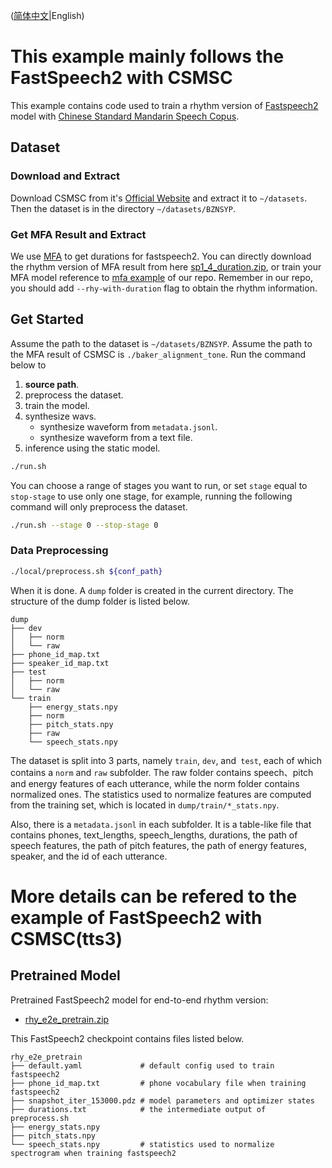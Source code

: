 ([简体中文](./README_cn.md)|English)
# This example mainly follows the FastSpeech2 with CSMSC
This example contains code used to train a rhythm version of [Fastspeech2](https://arxiv.org/abs/2006.04558) model with [Chinese Standard Mandarin Speech Copus](https://www.data-baker.com/open_source.html).

## Dataset
### Download and Extract
Download CSMSC from it's [Official Website](https://test.data-baker.com/data/index/TNtts/) and extract it to `~/datasets`. Then the dataset is in the directory `~/datasets/BZNSYP`.

### Get MFA Result and Extract
We use [MFA](https://github.com/MontrealCorpusTools/Montreal-Forced-Aligner) to get durations for fastspeech2.
You can directly download the rhythm version of MFA result from here [sp1_4_duration.zip](https://paddlespeech.bj.bcebos.com/Rhy_e2e/sp1_4_duration.zip), or train your MFA model reference to [mfa example](https://github.com/PaddlePaddle/PaddleSpeech/tree/develop/examples/other/mfa) of our repo.
Remember in our repo, you should add `--rhy-with-duration` flag to obtain the rhythm information.

## Get Started
Assume the path to the dataset is `~/datasets/BZNSYP`.
Assume the path to the MFA result of CSMSC is `./baker_alignment_tone`.
Run the command below to
1. **source path**.
2. preprocess the dataset.
3. train the model.
4. synthesize wavs.
    - synthesize waveform from `metadata.jsonl`.
    - synthesize waveform from a text file.
5. inference using the static model.
```bash
./run.sh
```
You can choose a range of stages you want to run, or set `stage` equal to `stop-stage` to use only one stage, for example, running the following command will only preprocess the dataset.
```bash
./run.sh --stage 0 --stop-stage 0
```
### Data Preprocessing
```bash
./local/preprocess.sh ${conf_path}
```
When it is done. A `dump` folder is created in the current directory. The structure of the dump folder is listed below.

```text
dump
├── dev
│   ├── norm
│   └── raw
├── phone_id_map.txt
├── speaker_id_map.txt
├── test
│   ├── norm
│   └── raw
└── train
    ├── energy_stats.npy
    ├── norm
    ├── pitch_stats.npy
    ├── raw
    └── speech_stats.npy
```
The dataset is split into 3 parts, namely `train`, `dev`, and` test`, each of which contains a `norm` and `raw` subfolder. The raw folder contains speech、pitch and energy features of each utterance, while the norm folder contains normalized ones. The statistics used to normalize features are computed from the training set, which is located in `dump/train/*_stats.npy`.

Also, there is a `metadata.jsonl` in each subfolder. It is a table-like file that contains phones, text_lengths, speech_lengths, durations, the path of speech features, the path of pitch features, the path of energy features, speaker, and the id of each utterance.

# More details can be refered to the example of FastSpeech2 with CSMSC(tts3)

## Pretrained Model
Pretrained FastSpeech2 model for end-to-end rhythm version:
- [rhy_e2e_pretrain.zip](https://paddlespeech.bj.bcebos.com/Rhy_e2e/rhy_e2e_pretrain.zip)

This FastSpeech2 checkpoint contains files listed below.
```text
rhy_e2e_pretrain
├── default.yaml             # default config used to train fastspeech2
├── phone_id_map.txt         # phone vocabulary file when training fastspeech2
├── snapshot_iter_153000.pdz # model parameters and optimizer states
├── durations.txt            # the intermediate output of preprocess.sh
├── energy_stats.npy
├── pitch_stats.npy
└── speech_stats.npy         # statistics used to normalize spectrogram when training fastspeech2
```
